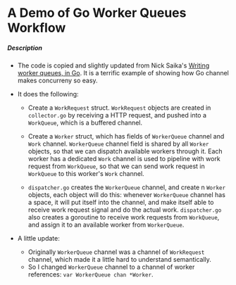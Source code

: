 A Demo of Go Worker Queues Workflow
===================================

##### Description
*	The code is copied and slightly updated from Nick Saika's [Writing worker queues, in Go](http://nesv.github.io/golang/2014/02/25/worker-queues-in-go.html). It is a terrific example of showing how Go channel makes concurreny so easy.

*	It does the following:
	*	Create a `WorkRequest` struct. `WorkRequest` objects are created in `collector.go` by receiving a HTTP request, and pushed into a `WorkQueue`, which is a buffered channel.

	*	Create a `Worker` struct, which has fields of `WorkerQueue` channel and `Work` channel. `WorkerQueue` channel field is shared by all `Worker` objects, so that we can dispatch available workers through it. Each worker has a dedicated `Work` channel is used to pipeline with work request from `WorkQueue`, so that we can send work request in `WorkQueue` to this worker's `Work` channel.

	*	`dispatcher.go` creates the `WorkerQueue` channel, and create n `Worker` objects, each object will do this: whenever `WorkerQueue` channel has a space, it will put itself into the channel, and make itself able to receive work request signal and do the actual work. `dispatcher.go` also creates a goroutine to receive work requests from `WorkQueue`, and assign it to an available worker from `WorkerQueue`.

*	A little update:
	*	Originally `WorkerQueue` channel was a channel of `WorkRequest` channel, which made it a little hard to understand semantically.
	*	So I changed `WorkerQueue` channel to a channel of worker references: `var WorkerQueue chan *Worker`.
